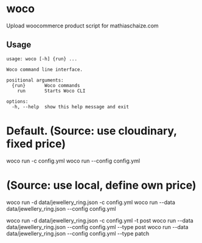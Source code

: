 # woco
Upload woocommerce product script for mathiaschaize.com

## Usage
```
usage: woco [-h] {run} ...

Woco command line interface.

positional arguments:
  {run}       Woco commands
    run       Starts Woco CLI

options:
  -h, --help  show this help message and exit
```

# Default. (Source: use cloudinary, fixed price)
woco run -c config.yml
woco run --config config.yml

# (Source: use local, define own price)
woco run -d data/jewellery_ring.json -c config.yml
woco run --data data/jewellery_ring.json --config config.yml

woco run -d data/jewellery_ring.json -c config.yml -t post
woco run --data data/jewellery_ring.json --config config.yml --type post
woco run --data data/jewellery_ring.json --config config.yml --type patch
